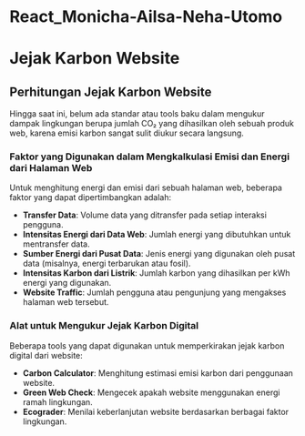 # React_Monicha-Ailsa-Neha-Utomo

# Jejak Karbon Website

## Perhitungan Jejak Karbon Website
Hingga saat ini, belum ada standar atau tools baku dalam mengukur dampak lingkungan berupa jumlah CO₂ yang dihasilkan oleh sebuah produk web, karena emisi karbon sangat sulit diukur secara langsung.

### Faktor yang Digunakan dalam Mengkalkulasi Emisi dan Energi dari Halaman Web
Untuk menghitung energi dan emisi dari sebuah halaman web, beberapa faktor yang dapat dipertimbangkan adalah:
- **Transfer Data**: Volume data yang ditransfer pada setiap interaksi pengguna.
- **Intensitas Energi dari Data Web**: Jumlah energi yang dibutuhkan untuk mentransfer data.
- **Sumber Energi dari Pusat Data**: Jenis energi yang digunakan oleh pusat data (misalnya, energi terbarukan atau fosil).
- **Intensitas Karbon dari Listrik**: Jumlah karbon yang dihasilkan per kWh energi yang digunakan.
- **Website Traffic**: Jumlah pengguna atau pengunjung yang mengakses halaman web tersebut.

### Alat untuk Mengukur Jejak Karbon Digital
Beberapa tools yang dapat digunakan untuk memperkirakan jejak karbon digital dari website:
- **Carbon Calculator**: Menghitung estimasi emisi karbon dari penggunaan website.
- **Green Web Check**: Mengecek apakah website menggunakan energi ramah lingkungan.
- **Ecograder**: Menilai keberlanjutan website berdasarkan berbagai faktor lingkungan.